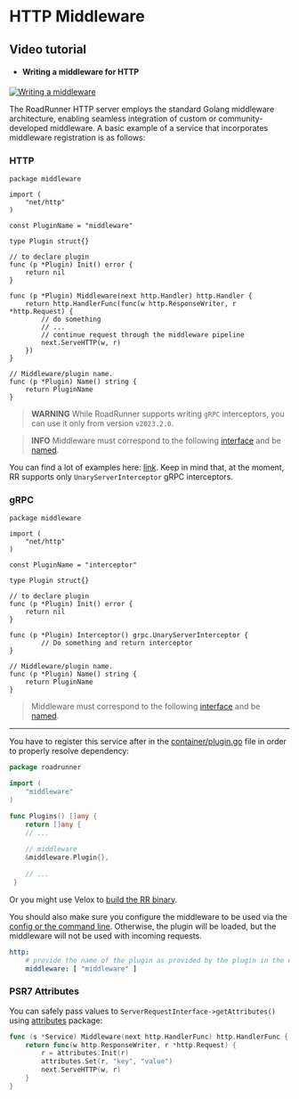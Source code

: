 # HTTP Middleware

## Video tutorial

- #### Writing a middleware for HTTP
[![Writing a middleware](https://img.youtube.com/vi/f5fUSYaDKxo/0.jpg)](https://www.youtube.com/watch?v=f5fUSYaDKxo)  

The RoadRunner HTTP server employs the standard Golang middleware architecture, enabling seamless integration of custom or community-developed middleware. A basic example of a service that incorporates middleware registration is as follows:

### HTTP

```golang
package middleware

import (
	"net/http"
)

const PluginName = "middleware"

type Plugin struct{}

// to declare plugin
func (p *Plugin) Init() error {
	return nil
}

func (p *Plugin) Middleware(next http.Handler) http.Handler {
	return http.HandlerFunc(func(w http.ResponseWriter, r *http.Request) {
		// do something
		// ...
		// continue request through the middleware pipeline
		next.ServeHTTP(w, r)
	})
}

// Middleware/plugin name.
func (p *Plugin) Name() string {
	return PluginName
}
```

> **WARNING**
> While RoadRunner supports writing `gRPC` interceptors, you can use it only from version `v2023.2.0`.

> **INFO**
> Middleware must correspond to the following [interface](https://github.com/roadrunner-server/http/blob/master/common/interfaces.go#L33) and be [named](https://github.com/roadrunner-server/endure/blob/master/container.go#L47).

You can find a lot of examples here: [link](https://github.com/grpc-ecosystem/go-grpc-middleware). Keep in mind that, at the moment, RR supports only `UnaryServerInterceptor` gRPC interceptors.

### gRPC

```golang
package middleware

import (
	"net/http"
)

const PluginName = "interceptor"

type Plugin struct{}

// to declare plugin
func (p *Plugin) Init() error {
	return nil
}

func (p *Plugin) Interceptor() grpc.UnaryServerInterceptor {
		// Do something and return interceptor
}

// Middleware/plugin name.
func (p *Plugin) Name() string {
	return PluginName
}
```

> Middleware must correspond to the following [interface](https://github.com/roadrunner-server/grpc/blob/master/common/interfaces.go#L14) and be [named](https://github.com/roadrunner-server/endure/blob/master/container.go#L47).

---

You have to register this service after in the [container/plugin.go](https://github.com/roadrunner-server/roadrunner/blob/master/container/plugins.go) file in order to properly resolve dependency:

```go
package roadrunner

import (
    "middleware"
)

func Plugins() []any {
    return []any {
    // ...
    
    // middleware
    &middleware.Plugin{},
    
    // ...
 }
```

Or you might use Velox to [build the RR binary](build.md).

You should also make sure you configure the middleware to be used via the [config or the command line](https://roadrunner.dev/docs/intro-config). Otherwise, the plugin will be loaded, but the middleware will not be used with incoming requests.

```yaml
http:
    # provide the name of the plugin as provided by the plugin in the example's case, "middleware"
    middleware: [ "middleware" ]
```

### PSR7 Attributes

You can safely pass values to `ServerRequestInterface->getAttributes()` using [attributes](https://github.com/roadrunner-server/http/blob/master/attributes/attributes.go) package:

```go
func (s *Service) Middleware(next http.HandlerFunc) http.HandlerFunc {
	return func(w http.ResponseWriter, r *http.Request) {
		r = attributes.Init(r)
		attributes.Set(r, "key", "value")
		next.ServeHTTP(w, r)
	}
}
```